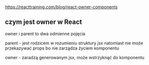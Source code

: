 https://reacttraining.com/blog/react-owner-components

## czym jest owner w React 

owner i parent to dwa odmienne pojęcia 

parent - jest rodzicem w rozumieniu struktury jsx natomiast nie może przekazywać props bo nie zarządza życiem komponentu 

owner - zaradzą generowanym jsx, może wstrzyknąć do komponentu